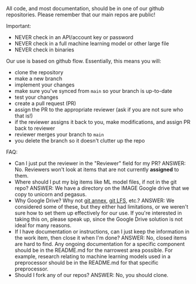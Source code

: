 All code, and most documentation, should be in one of our github repositories. Please remember that our main repos are public!

Important:
* NEVER check in an API/account key or password
* NEVER check in a full machine learning model or other large file
* NEVER check in binaries

Our use is based on github flow. Essentially, this means you will:
* clone the repository
* make a new branch
* implement your changes
* make sure you've synced from `main` so your branch is up-to-date
* test your changes
* create a pull request (PR)
* assign the PR to the appropriate reviewer (ask if you are not sure who that is!)
* if the reviewer assigns it back to you, make modifications, and assign PR back to reviewer
* reviewer merges your branch to `main`
* you delete the branch so it doesn't clutter up the repo

FAQ:
* Can I just put the reviewer in the "Reviewer" field for my PR? ANSWER: No. Reviewers won't look at items that are not currently **assigned** to them.
* Where should I put my big items like ML model files, if not in the git repo? ANSWER: We have a directory on the IMAGE Google drive that we copy to unicorn and pegasus.
* Why Google Drive? Why not [git annex](https://en.wikipedia.org/wiki/Git-annex), [git LFS](https://docs.github.com/en/repositories/working-with-files/managing-large-files/about-git-large-file-storage), etc.? ANSWER: We considered some of these, but they either had limitations, or we weren't sure how to set them up effectively for our use. If you're interested in taking this on, please speak up, since the Google Drive solution is not ideal for many reasons.
* If I have documentation or instructions, can I just keep the information in the work item, then close it when I'm done? ANSWER: No, closed items are hard to find. Any ongoing documentation for a specific component should be in the README.md for the narrowest area possible. For example, research relating to machine learning models used in a preprocessor should be in the README.md for that specific preprocessor.
* Should I fork any of our repos? ANSWER: No, you should clone.